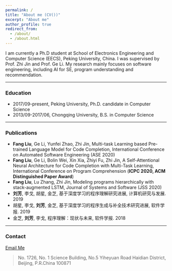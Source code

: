 ```yaml
---
permalink: /
title: "About me (CV())"
excerpt: "About me"
author_profile: true
redirect_from: 
  - /about/
  - /about.html
---
```


I am currently a Ph.D student at School of Electronics Engineering and Computer Science (EECS), Peking University, China. I was supervised by Prof. Zhi Jin and Prof. Ge Li. My research mainly focuses on software engineering, including AI for SE, program understanding and recommendation.

---

### Education

- 2017/09-present, Peking University, Ph.D. candidate in Computer Science
- 2013/09-2017/06, Chongqing University, B.S. in Computer Science

---

### Publications
<!--**Fang Liu**, Ge Li, Zhiyi Fu, Shuai Lu, Yiyang Hao, Zhi Jin, Learning to Recommend Method Names with Global Context, International Conference on Software Engineering (ICSE 2021)-->
- **Fang Liu**, Ge Li, Yunfei Zhao, Zhi Jin, Multi-task Learning based Pre-trained Language Model for Code Completion, International Conference on Automated Software Engineering (ASE 2020) 
- **Fang Liu**, Ge Li, Bolin Wei, Xin Xia, Zhiyi Fu, Zhi Jin, A Self-Attentional Neural Architecture for Code Completion with Multi-Task Learning, International Conference on Program Comprehension (**ICPC 2020, ACM Distinguished Paper Award**) 
- **Fang Liu**, Lu Zhang, Zhi Jin, Modeling programs hierarchically with stack-augmented LSTM, Journal of Systems and Software (JSS 2020) 
- **刘芳**, 李戈, 胡星, 金芝, 基于深度学习的程序理解研究进展, 计算机研究与发展. 2019 
- 胡星, 李戈, **刘芳**, 金芝, 基于深度学习的程序生成与补全技术研究进展, 软件学报. 2019 
- 金芝, **刘芳**, 李戈, 程序理解：现状与未来, 软件学报. 2018 

---

### Contact

[Email Me](mailto:pku.fangliu@gmail.com) 
> No. 1726, No. 1 Science Building, No.5 Yiheyuan Road Haidian District, Beijing, P.R.China 100871
